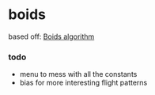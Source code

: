 # boids
based off: [Boids algorithm](https://vanhunteradams.com/Pico/Animal_Movement/Boids-algorithm.html)
### todo
- menu to mess with all the constants
- bias for more interesting flight patterns